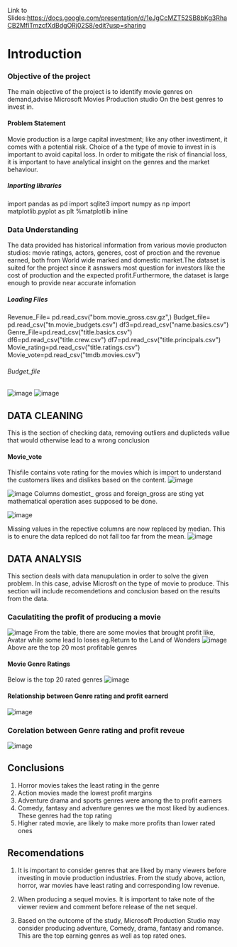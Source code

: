 Link to Slides:https://docs.google.com/presentation/d/1eJgCcMZT52SB8bKg3RhaCB2MflTmzcfXdBdgORj02S8/edit?usp=sharing

# Introduction
### Objective of the project
The main objective of the project is to identify movie genres on demand,advise Microsoft Movies Production studio On the best genres to invest in.

#### Problem Statement
Movie production is a large capital investment; like any other investiment, it comes with a potential risk. Choice of a the type of movie to invest in is important to avoid capital loss. In order to mitigate the risk of financial loss, it is important to have analytical insight on the genres and the market behaviour.

##### Inporting libraries 
import pandas as pd 
import sqlite3
import numpy as np
import matplotlib.pyplot as plt
%matplotlib inline

### Data Understanding
The data provided has historical information from various movie producton studios: movie ratings, actors, generes, cost of proction and the revenue earned, both from World wide marked and domestic market.The dataset is suited for the project since it asnswers most question for investors like the cost of production and the expected profit.Furthermore, the dataset is large enough to provide near accurate infomation

##### Loading Files 
Revenue_File= pd.read_csv("bom.movie_gross.csv.gz",)
Budget_file= pd.read_csv("tn.movie_budgets.csv")
df3=pd.read_csv("name.basics.csv")
Genre_File=pd.read_csv("title.basics.csv")
df6=pd.read_csv("title.crew.csv")
df7=pd.read_csv("title.principals.csv")
Movie_rating=pd.read_csv("title.ratings.csv")
Movie_vote=pd.read_csv("tmdb.movies.csv")

###### Budget_file
![image](https://github.com/ThomasOkiwi/Phase-I-Project/assets/133016687/8525cd62-6c30-495c-a400-313c28b8da71)
![image](https://github.com/ThomasOkiwi/Phase-I-Project/assets/133016687/95a8144f-e321-4c13-b905-efe3815251da)


## DATA CLEANING
This is the section of checking data, removing outliers and duplicteds vallue that would otherwise lead to a wrong conclusion
#### Movie_vote
Thisfile contains vote rating for the movies which is import to understand the customers likes and dislikes based on the content.
![image](https://github.com/ThomasOkiwi/Phase-I-Project/assets/133016687/fc422e03-c3e4-4a94-9289-9581577a293f)


![image](https://github.com/ThomasOkiwi/Phase-I-Project/assets/133016687/0a52dd7a-f4ea-4fbb-9427-74c75c03fd51)
Columns domestict_ gross and foreign_gross   are sting yet mathematical operation ases supposed to be done.

![image](https://github.com/ThomasOkiwi/Phase-I-Project/assets/133016687/2fa22de1-814b-4b08-a6c1-400259e3dca1)

Missing values in the repective columns are now replaced by median. This is to enure the data replced do not fall too far from the mean.
![image](https://github.com/ThomasOkiwi/Phase-I-Project/assets/133016687/8593b431-3b31-4600-a9ee-92f12abdc613)

## DATA ANALYSIS
This section deals with data manupulation in order to solve the given problem. In this case, advise Microsft on the type of movie to produce. This section will include recomendetions and conclusion based on the results from the data.
### Caculatiting the profit of producing a movie
![image](https://github.com/ThomasOkiwi/Phase-I-Project/assets/133016687/9966d2ce-bcb8-469d-ad2d-9710faa7e8c9)
From the table, there are some movies that brought profit like, Avatar while some lead lo loses eg.Return to the Land of Wonders
![image](https://github.com/ThomasOkiwi/Phase-I-Project/assets/133016687/fccb10c0-033e-4b25-8cc4-07bceb0a3de1)
Above are the top 20 most profitable genres

#### Movie Genre Ratings
 Below is the top 20 rated genres 
 ![image](https://github.com/ThomasOkiwi/Phase-I-Project/assets/133016687/d307e763-5f7a-4d04-bdbd-bd1a03cdd40d)


#### Relationship between Genre rating and profit earnerd 
![image](https://github.com/ThomasOkiwi/Phase-I-Project/assets/133016687/64860fd1-79bb-4279-a7c5-7b689c7f3a94)

### Corelation between Genre rating and profit reveue
![image](https://github.com/ThomasOkiwi/Phase-I-Project/assets/133016687/e84ed263-d61c-40f5-9a98-1a8607fbb8a8)

## Conclusions
1. Horror movies takes the least rating in the genre
2. Action movies made the lowest profit margins
3. Adventure drama and sports genres were among the to profit earners
4. Comedy, fantasy and adventure genres we the most liked by audiences. These genres had the top rating
5. Higher rated movie, are likely to make more profits than lower rated ones
## Recomendations
1. It is important to consider genres that are liked by many viewers before investing in movie production industries. From the study above, action, horror, war movies have least rating and corresponding low revenue.

2. When producing a sequel movies. It is important to take note of the viewer review and comment before release of the net sequel.

3. Based on the outcome of the study, Microsoft Production Studio may consider producing adventure, Comedy, drama, fantasy and romance. This are the top earning genres as well as top rated ones.

